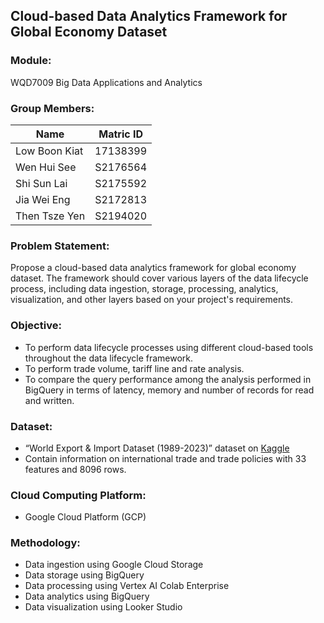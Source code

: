 ## Cloud-based Data Analytics Framework for Global Economy Dataset

### Module:
WQD7009 Big Data Applications and Analytics

### Group Members:
| Name | Matric ID|
| ---------------------- |:--------:|
| Low Boon Kiat | 17138399 |
| Wen Hui See | S2176564 |
| Shi Sun Lai | S2175592 |
| Jia Wei Eng | S2172813 |
| Then Tsze Yen | S2194020 |

### Problem Statement:
Propose a cloud-based data analytics framework for global economy dataset. The framework should cover various layers of the data lifecycle process, including data ingestion, storage, processing, analytics, visualization, and other layers based on your project's requirements.

### Objective:
- To perform data lifecycle processes using different cloud-based tools throughout the data lifecycle framework.
- To perform trade volume, tariff line and rate analysis. 
- To compare the query performance among the analysis performed in BigQuery in terms of latency, memory and number of records for read and written.

### Dataset:
- “World Export & Import Dataset (1989-2023)” dataset on [Kaggle](https://www.kaggle.com/datasets/muhammadtalhaawan/world-export-and-import-dataset/data)
- Contain information on international trade and trade policies with 33 features and 8096 rows.

### Cloud Computing Platform:
- Google Cloud Platform (GCP)

### Methodology:
- Data ingestion using Google Cloud Storage
- Data storage using BigQuery
- Data processing using Vertex AI Colab Enterprise
- Data analytics using BigQuery
- Data visualization using Looker Studio
